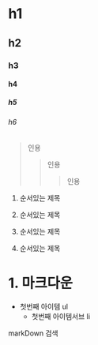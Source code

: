 # h1
## h2
### h3
#### h4
##### h5
###### h6

> 인용
> > 인용
> > > 인용

1. 순서있는 제목
2. 순서있는 제목

5. 순서있는 제목
6. 순서있는 제목

# 1. 마크다운

+ 첫번째 아이템 ul
  + 첫번째 아이템서브 li

markDown 검색

